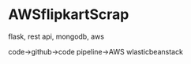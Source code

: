 # AWSflipkartScrap
flask, rest api, mongodb, aws


code->github->code pipeline->AWS wlasticbeanstack
